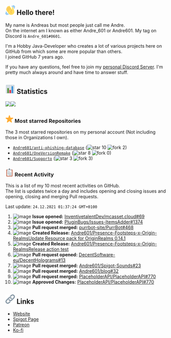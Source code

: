 <!-- Links -->
[purr]: https://purrbot.site
[discord]: https://discord.gg/6dazXp6
[website]: https://andre601.ch
[spigot]: https://www.spigotmc.org/resources/authors/56829/
[patreon]: https://patreon.com/andre_601
[ko-fi]: https://ko-fi.com/andre_601

<!-- SVGs -->
[star]: https://cdn.jsdelivr.net/gh/Readme-Workflows/Readme-Icons@main/icons/octicons/StarredRepository.svg
[fork]: https://cdn.jsdelivr.net/gh/Readme-Workflows/Readme-Icons@main/icons/octicons/ForkedRepository.svg

## <img alt="emoji" src="https://raw.githubusercontent.com/twitter/twemoji/master/assets/svg/1f44b.svg" height="30em"> Hello there!
My name is Andreas but most people just call me Andre.  
On the internet am I known as either Andre_601 or Andre601. My tag on Discord is `Andre_601#0601`.

I'm a Hobby Java-Developer who creates a lot of various projects here on GitHub from which some are more popular than others.  
I joined GitHub 7 years ago.

If you have any questions, feel free to join my [personal Discord Server][discord]. I'm pretty much always around and have time to answer stuff.

## <img alt="emoji" src="https://raw.githubusercontent.com/twitter/twemoji/master/assets/svg/1f4ca.svg" height="30em"> Statistics
<img height="195px" src="https://github-readme-stats.vercel.app/api?username=Andre601&show_icons=true&hide_rank=true&title_color=3498db&bg_color=ffffff00&text_color=718096&disable_animations=true"><img height="195px" src="https://github-readme-stats.vercel.app/api/top-langs?username=Andre601&layout=compact&title_color=3498db&bg_color=ffffff00&text_color=718096">

### <img alt="emoji" src="https://raw.githubusercontent.com/twitter/twemoji/master/assets/svg/2b50.svg" height="25em"> Most starred Repositories
The 3 most starred repositories on my personal account (Not including those in Organizations I own).

- [`Andre601/anti-phishing-database`](https://github.com/Andre601/anti-phishing-database) (![star] 10 ![fork] 2)
- [`Andre601/OneVersionRemake`](https://github.com/Andre601/OneVersionRemake) (![star] 8 ![fork] 0)
- [`Andre601/Supporto`](https://github.com/Andre601/Supporto) (![star] 3 ![fork] 3)

### <img alt="emoji" src="https://raw.githubusercontent.com/twitter/twemoji/master/assets/svg/1f4cb.svg" height="25em"> Recent Activity
This is a list of my 10 most recent activities on GitHub.  
The list is updates twice a day and includes opening and closing issues and opening, closing and merging Pull requests.

<!--RECENT_ACTIVITY:last_update-->
Last update: `24.12.2021 01:37:24 GMT+0100`
<!--RECENT_ACTIVITY:last_update_end-->
<!--RECENT_ACTIVITY:start-->
1. ![image](https://cdn.jsdelivr.net/gh/Readme-Workflows/Readme-Icons@main/icons/octicons/IssueOpened.svg) **Issue opened:** [InventivetalentDev/mcasset.cloud#69](https://github.com/InventivetalentDev/mcasset.cloud/issues/69)
2. ![image](https://cdn.jsdelivr.net/gh/Readme-Workflows/Readme-Icons@main/icons/octicons/IssueOpened.svg) **Issue opened:** [PluginBugs/Issues-ItemsAdder#1374](https://github.com/PluginBugs/Issues-ItemsAdder/issues/1374)
3. ![image](https://cdn.jsdelivr.net/gh/Readme-Workflows/Readme-Icons@main/icons/octicons/PullRequestMerged.svg) **Pull request merged:** [purrbot-site/PurrBot#468](https://github.com/purrbot-site/PurrBot/pull/468)
4. ![image](https://cdn.jsdelivr.net/gh/Readme-Workflows/Readme-Icons@main/icons/octicons/Release.svg) **Created Release:** [Andre601/Presence-Footsteps-x-Origin-RealmsUpdate Resource pack for OriginRealms 0.14.1](https://github.com/Andre601/Presence-Footsteps-x-Origin-Realms/releases/tag/0.14.1)
5. ![image](https://cdn.jsdelivr.net/gh/Readme-Workflows/Readme-Icons@main/icons/octicons/Release.svg) **Created Release:** [Andre601/Presence-Footsteps-x-Origin-RealmsRelease action test](https://github.com/Andre601/Presence-Footsteps-x-Origin-Realms/releases/tag/0.14.1-t1)
6. ![image](https://cdn.jsdelivr.net/gh/Readme-Workflows/Readme-Icons@main/icons/octicons/PullRequestOpened.svg) **Pull request opened:** [DecentSoftware-eu/DecentHolograms#13](https://github.com/DecentSoftware-eu/DecentHolograms/pull/13)
7. ![image](https://cdn.jsdelivr.net/gh/Readme-Workflows/Readme-Icons@main/icons/octicons/PullRequestMerged.svg) **Pull request merged:** [Andre601/Spigot-Sounds#23](https://github.com/Andre601/Spigot-Sounds/pull/23)
8. ![image](https://cdn.jsdelivr.net/gh/Readme-Workflows/Readme-Icons@main/icons/octicons/PullRequestMerged.svg) **Pull request merged:** [Andre601/blog#32](https://github.com/Andre601/blog/pull/32)
9. ![image](https://cdn.jsdelivr.net/gh/Readme-Workflows/Readme-Icons@main/icons/octicons/PullRequestMerged.svg) **Pull request merged:** [PlaceholderAPI/PlaceholderAPI#770](https://github.com/PlaceholderAPI/PlaceholderAPI/pull/770)
10. ![image](https://cdn.jsdelivr.net/gh/Readme-Workflows/Readme-Icons@main/icons/octicons/ApprovedChanges.svg) **Approved Changes:** [PlaceholderAPI/PlaceholderAPI#770](https://github.com/PlaceholderAPI/PlaceholderAPI/pull/770#pullrequestreview-836211337)
<!--RECENT_ACTIVITY:end-->

## <img alt="emoji" src="https://raw.githubusercontent.com/twitter/twemoji/master/assets/svg/1f517.svg" height="30em"> Links
- [Website]
- [Spigot Page][spigot]
- [Patreon]
- [Ko-fi]
